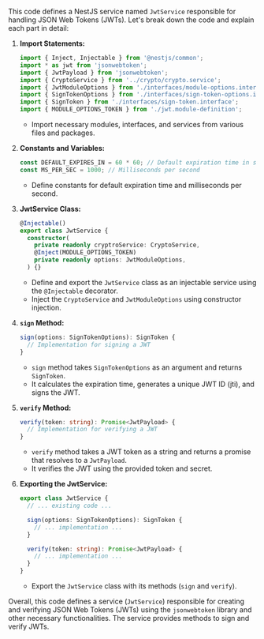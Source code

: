 This code defines a NestJS service named `JwtService` responsible for handling JSON Web Tokens (JWTs). Let's break down the code and explain each part in detail:

1. **Import Statements:**

   ```typescript
   import { Inject, Injectable } from '@nestjs/common';
   import * as jwt from 'jsonwebtoken';
   import { JwtPayload } from 'jsonwebtoken';
   import { CryptoService } from '../crypto/crypto.service';
   import { JwtModuleOptions } from './interfaces/module-options.interface';
   import { SignTokenOptions } from './interfaces/sign-token-options.interface';
   import { SignToken } from './interfaces/sign-token.interface';
   import { MODULE_OPTIONS_TOKEN } from './jwt.module-definition';
   ```

   - Import necessary modules, interfaces, and services from various files and packages.

2. **Constants and Variables:**

   ```typescript
   const DEFAULT_EXPIRES_IN = 60 * 60; // Default expiration time in seconds
   const MS_PER_SEC = 1000; // Milliseconds per second
   ```

   - Define constants for default expiration time and milliseconds per second.

3. **JwtService Class:**

   ```typescript
   @Injectable()
   export class JwtService {
     constructor(
       private readonly cryptroService: CryptoService,
       @Inject(MODULE_OPTIONS_TOKEN)
       private readonly options: JwtModuleOptions,
     ) {}
   ```

   - Define and export the `JwtService` class as an injectable service using the `@Injectable` decorator.
   - Inject the `CryptoService` and `JwtModuleOptions` using constructor injection.

4. **`sign` Method:**

   ```typescript
   sign(options: SignTokenOptions): SignToken {
     // Implementation for signing a JWT
   }
   ```

   - `sign` method takes `SignTokenOptions` as an argument and returns `SignToken`.
   - It calculates the expiration time, generates a unique JWT ID (jti), and signs the JWT.

5. **`verify` Method:**

   ```typescript
   verify(token: string): Promise<JwtPayload> {
     // Implementation for verifying a JWT
   }
   ```

   - `verify` method takes a JWT token as a string and returns a promise that resolves to a `JwtPayload`.
   - It verifies the JWT using the provided token and secret.

6. **Exporting the JwtService:**

   ```typescript
   export class JwtService {
     // ... existing code ...

     sign(options: SignTokenOptions): SignToken {
       // ... implementation ...
     }

     verify(token: string): Promise<JwtPayload> {
       // ... implementation ...
     }
   }
   ```

   - Export the `JwtService` class with its methods (`sign` and `verify`).

Overall, this code defines a service (`JwtService`) responsible for creating and verifying JSON Web Tokens (JWTs) using the `jsonwebtoken` library and other necessary functionalities. The service provides methods to sign and verify JWTs.
